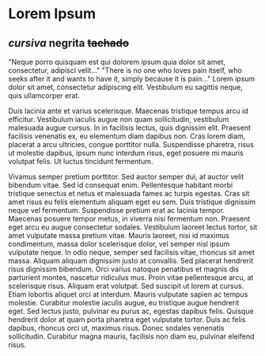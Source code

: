 # Lorem Ipsum

*cursiva*
**negrita**
~~tachado~~
---
"Neque porro quisquam est qui dolorem ipsum quia dolor sit amet, consectetur,
adipisci velit..."
"There is no one who loves pain itself, who seeks after it and wants to have it,
simply because it is pain..."
Lorem ipsum dolor sit amet, consectetur adipiscing elit. Vestibulum eu sagittis
neque, quis ullamcorper erat.

Duis lacinia ante et varius scelerisque. Maecenas tristique tempus arcu id
efficitur. Vestibulum iaculis augue non quam sollicitudin, vestibulum malesuada
augue cursus. In in facilisis lectus, quis dignissim elit. Praesent facilisis
venenatis ex, eu elementum diam dapibus non. Cras lorem diam, placerat a arcu
ultricies, congue porttitor nulla. Suspendisse pharetra, risus ut molestie
dapibus, ipsum nunc interdum risus, eget posuere mi mauris volutpat felis. Ut
luctus tincidunt fermentum. 


Vivamus semper pretium porttitor. Sed auctor semper dui, at auctor velit
bibendum vitae. Sed id consequat enim. Pellentesque habitant morbi tristique
senectus et netus et malesuada fames ac turpis egestas. Cras sit amet risus eu
felis elementum aliquam eget eu sem. Duis tristique dignissim neque vel
fermentum. Suspendisse pretium erat ac lacinia tempor. Maecenas posuere tempor
metus, in viverra nisi fermentum non. Praesent eget arcu eu augue consectetur
sodales. Vestibulum laoreet lectus tortor, sit amet vulputate massa pretium
vitae. Mauris laoreet, nisi id maximus condimentum, massa dolor scelerisque
dolor, vel semper nisl ipsum vulputate neque. In odio neque, semper sed
facilisis vitae, rhoncus sit amet massa. Aliquam aliquam dignissim justo at
convallis. Sed placerat hendrerit risus dignissim bibendum. Orci varius natoque
penatibus et magnis dis parturient montes, nascetur ridiculus mus. Proin vitae
pellentesque arcu, at scelerisque risus. Aliquam erat volutpat. Sed suscipit ut
lorem at cursus. Etiam lobortis aliquet orci at interdum. Mauris vulputate
sapien ac tempus molestie. Curabitur molestie iaculis augue, eu tristique augue
hendrerit eget. Sed lectus justo, pulvinar eu purus ac, egestas dapibus felis.
Quisque hendrerit dolor at quam porta pharetra eget vulputate tortor. Duis ac
felis dapibus, rhoncus orci ut, maximus risus. Donec sodales venenatis
sollicitudin.
Curabitur magna mauris, facilisis non diam eu,
pulvinar eleifend risus.